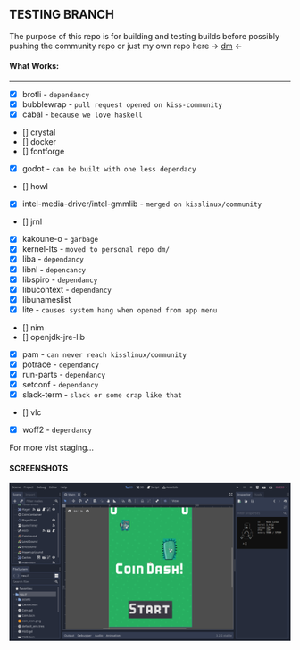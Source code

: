 ## TESTING BRANCH

The purpose of this repo is for building and testing builds
before possibly pushing the community repo or just my own
repo here -> [dm](https://github.com/mmatongo/dm) <-

#### What Works:
---
 - [x] brotli - `dependancy`
- [x] bubblewrap - `pull request opened on kiss-community`
- [x] cabal - `because we love haskell`
- [] crystal
- [] docker
- [] fontforge
- [x] godot - `can be built with one less dependacy`
- [] howl
- [x] intel-media-driver/intel-gmmlib - `merged on
  kisslinux/community`
- [] jrnl
- [x] kakoune-o - `garbage`
- [x] kernel-lts - `moved to personal repo dm/`
- [x] liba - `dependancy`
- [x] libnl - `depencancy`
- [x] libspiro - `dependancy`
- [x] libucontext - `dependancy`
- [x] libunameslist
- [x] lite - `causes system hang when opened from app menu`
- [] nim
- [] openjdk-jre-lib
- [x] pam - `can never reach kisslinux/community`
- [x] potrace - `dependancy`
- [x] run-parts - `dependancy`
- [x] setconf - `dependancy`
- [x] slack-term - `slack or some crap like that`
- [] vlc
- [x] woff2 - `dependancy`

For more vist staging...

#### SCREENSHOTS
 ![](https://raw.githubusercontent.com/mmatongo/kiss/master/testing/godot.png)

